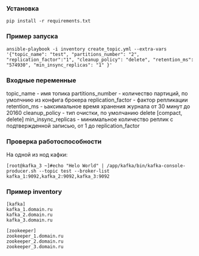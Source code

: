 ### Установка
```
pip install -r requirements.txt
```

### Пример запуска
```
ansible-playbook -i inventory create_topic.yml --extra-vars '{"topic_name": "test", "partitions_number": "2", "replication_factor":"1", "cleanup_policy": "delete", "retention_ms": "574930", "min_insync_replicas": "1" }'
```

### Входные переменные
topic_name - имя топика
partitions_number - количество партиций, по умолчнию из конфига брокера
replication_factor - фактор репликации
retention_ms - ьаксимальное время хранения журнала от 30 минут до 20160
cleanup_policy - тип очистки, по умолчанию delete [compact, delete]
min_insync_replicas - минимальное количество реплик с подтвержденной записью, от 1 до replication_factor

### Проверка работоспособности
На одной из нод кафки:
```
[root@kafka_3 ~]#echo "Helo World" | /app/kafka/bin/kafka-console-producer.sh --topic test --broker-list kafka_1:9092,kafka_2:9092,kafka_3:9092 
```

### Пример inventory
```
[kafka]
kafka_1.domain.ru
kafka_2.domain.ru
kafka_3.domain.ru

[zookeeper]
zookeeper_1.domain.ru
zookeeper_2.domain.ru
zookeeper_3.domain.ru
```